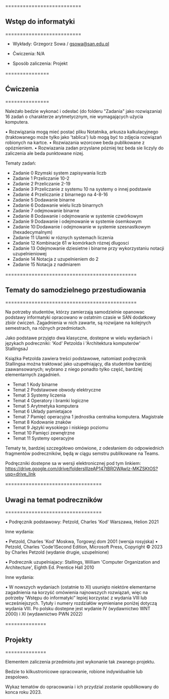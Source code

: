 ==========================
## Wstęp do informatyki  
==========================

- Wykłady: Grzegorz Sowa / gsowa@san.edu.pl
- Ćwiczenia: N/A

- Sposób zaliczenia: Projekt 


===============
## Ćwiczenia
===============

Należało bedzie wykonać i odesłać (do folderu "Zadania" jako rozwiązania) 16 zadań o charakterze arytmetycznym, nie wymagających użycia komputera.

• Rozwiązania mogą mieć postać pliku Notatnika, arkusza kalkulacyjnego (traktowanego może tylko jako 'tablica') lub mogą być to zdjęcia rozwiązań robionych na kartce.
• Rozwiazania wzorcowe beda publikowane z opóznieniem.
• Rozwiazania zadan przyslane pózniej tez beda sie liczyly do zaliczenia ale beda punktowane nizej.

Tematy zadań:
 - Zadanie 0 Rzymski system zapisywania liczb
 - Zadanie 1 Przeliczanie 10-2
 - Zadanie 2 Przeliczanie 2-19
 - Zadanie 3 Przeliczanie z systemu 10 na systemy o innej podstawie
 - Zadanie 4 Przeliczanie z binarnego na 4-8-16
 - Zadanie 5 Dodawanie binarne
 - Zadanie 6 Dodawanie wielu liczb binarnych
 - Zadanie 7 odejmowanie binarne
 - Zadanie 8 Dodawanie i odejmowanie w systemie czwórkowym
 - Zadanie 9 Dodawanie i odejmowanie w systemie ósemkowym
 - Zadanie 10:Dodawanie i odejmowanie w systemie szesnastkowym (hexadecymalnym)
 - Zadanie 11 Ulamki w róznych systemach liczenia
 - Zadanie 12 Kombinacje 61 w komórkach róznej dlugosci
 - Zadanie 13 Odejmowanie dziesietne i binarne przy wykorzystaniu notacji uzupelnieniowej
 - Zadanie 14 Notacja z uzupelnieniem do 2
 - Zadanie 15 Notacja z nadmiarem   

=============================================
## Tematy do samodzielnego przestudiowania
=============================================

Na potrzeby studentów, którzy zamierzają samodzielnie opanowac podstawy informatyki opracowano w ostatnim czasie w SAN dodatkowy zbiór ćwiczeń.
Zagadnienia w nich zawarte, są rozwijane na kolejnych semestrach, na różnych przedmiotach.

Jako podstawe przyjęto dwa klasyczne, dostepne w wielu wydaniach i językach podreczniki: 'Kod' Petzolda i 'Architektura komputerów' StallingsaJ

Książka Petzolda zawiera treści podstawowe, natomiast podręcznik Stallingsa można traktować jako uzupełniający, dla studentów bardziej
zaawansowanych; wybrano z niego ponadto tylko część, bardziej elementarnych zagadnień.

 - Temat 1 Kody binarne
 - Temat 2 Podstawowe obwody elektryczne
 - Temat 3 Systemy liczenia
 - Temat 4 Operatory i bramki logiczne
 - Temat 5 Arytmetyka komputera
 - Temat 6 Układy pamietajace
 - Temat 7 Pamięć operacyjna 1 jednostka centralna komputera. Magistrale
 - Temat 8 Kodowanie znaków
 - Temat 9 Języki wysokiego i niskiego poziomu
 - Temat 10 Pamięci zewnętrzne
 - Temat 11 Systemy operacyjne

Tematy te, bardziej szczegółowo omówione, z odesłaniem do odpowiednich fragmentów podreczników, będą w ciągu semstru publikowane na Teams.

Podręczniki dostepne sa w wersji elektronicznej pod tym linkiem:
https://drive.google.com/drive/folderslllzeAP147tBROWAwIz-MKZSKtOS?usp=drive_link   

=================================
## Uwagi na temat podreczników
=================================

• Podręcznik podstawowy: Petzold, Charles 'Kod' Warszawa, Helion 2021

Inne wydania:

• Petzold, Charles 'Kod' Moskwa, Torgowyj dom 2001 (wersja rosyjska)
• Petzold, Charles 'Code'ISecond Edition, Microsoft Press, Copyright © 2023 by Charles Petzold (wydanie drugie, uzupelnione)

• Podrecznik uzupelniajacy: Stallings, William 'Computer Organization and Architecture', Eighth Ed. Prentice Hall 2010

Inne wydania:

• W nowszych wydaniach (ostatnie to XI) usunięto niektóre elementarne zagadnienia na korzyść omówienia najnowszych rozwiązań, więc na potrzeby
'Wstępu do informatyki” lepiej korzystać z wydania VIII lub wcześniejszych. Tytuły i numery rozdziałów wymieniane poniżej dotyczą wydania VIII. Po polsku dostepne jest wydanie IV (wydawnictwo WNT 2000) i XI (wydawnictwo PWN 2022)   

==============
## Projekty
==============

Elementem zaliczenia przedmiotu jest wykonanie tak zwanego projektu. 

Bedzie to kilkustronicowe opracowanie, robione indywidualnie lub zespolowo.

Wykaz tematów do opracowania i ich przydzial zostanie opublikowany do konca roku 2023.   
